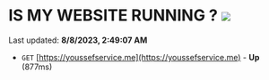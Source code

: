 # IS MY WEBSITE RUNNING ? [![](https://img.shields.io/static/v1?label=Sponsor&message=%E2%9D%A4&logo=GitHub&color=%23fe8e86)](https://github.com/sponsors/<username>)

Last updated: **8/8/2023, 2:49:07 AM**

- `GET` [https://youssefservice.me](https://youssefservice.me) - **Up** (877ms)
